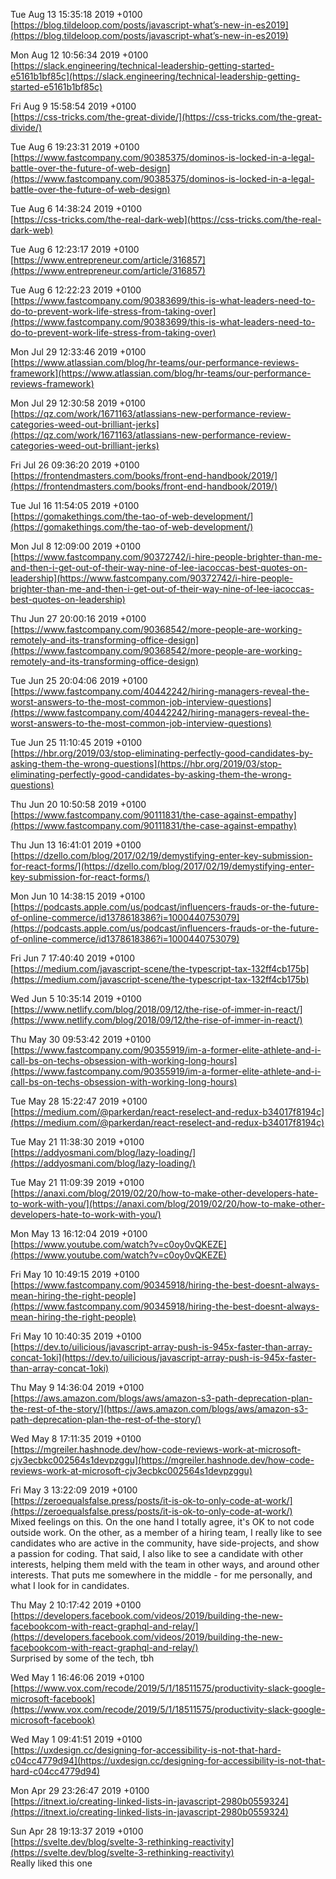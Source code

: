 Tue Aug 13 15:35:18 2019 +0100  
[https://blog.tildeloop.com/posts/javascript-what’s-new-in-es2019](https://blog.tildeloop.com/posts/javascript-what’s-new-in-es2019)  



Mon Aug 12 10:56:34 2019 +0100  
[https://slack.engineering/technical-leadership-getting-started-e5161b1bf85c](https://slack.engineering/technical-leadership-getting-started-e5161b1bf85c)  



Fri Aug 9 15:58:54 2019 +0100  
[https://css-tricks.com/the-great-divide/](https://css-tricks.com/the-great-divide/)  



Tue Aug 6 19:23:31 2019 +0100  
[https://www.fastcompany.com/90385375/dominos-is-locked-in-a-legal-battle-over-the-future-of-web-design](https://www.fastcompany.com/90385375/dominos-is-locked-in-a-legal-battle-over-the-future-of-web-design)  



Tue Aug 6 14:38:24 2019 +0100  
[https://css-tricks.com/the-real-dark-web](https://css-tricks.com/the-real-dark-web)  



Tue Aug 6 12:23:17 2019 +0100  
[https://www.entrepreneur.com/article/316857](https://www.entrepreneur.com/article/316857)  



Tue Aug 6 12:22:23 2019 +0100  
[https://www.fastcompany.com/90383699/this-is-what-leaders-need-to-do-to-prevent-work-life-stress-from-taking-over](https://www.fastcompany.com/90383699/this-is-what-leaders-need-to-do-to-prevent-work-life-stress-from-taking-over)  



Mon Jul 29 12:33:46 2019 +0100  
[https://www.atlassian.com/blog/hr-teams/our-performance-reviews-framework](https://www.atlassian.com/blog/hr-teams/our-performance-reviews-framework)  



Mon Jul 29 12:30:58 2019 +0100  
[https://qz.com/work/1671163/atlassians-new-performance-review-categories-weed-out-brilliant-jerks](https://qz.com/work/1671163/atlassians-new-performance-review-categories-weed-out-brilliant-jerks)  



Fri Jul 26 09:36:20 2019 +0100  
[https://frontendmasters.com/books/front-end-handbook/2019/](https://frontendmasters.com/books/front-end-handbook/2019/)  



Tue Jul 16 11:54:05 2019 +0100  
[https://gomakethings.com/the-tao-of-web-development/](https://gomakethings.com/the-tao-of-web-development/)  



Mon Jul 8 12:09:00 2019 +0100  
[https://www.fastcompany.com/90372742/i-hire-people-brighter-than-me-and-then-i-get-out-of-their-way-nine-of-lee-iacoccas-best-quotes-on-leadership](https://www.fastcompany.com/90372742/i-hire-people-brighter-than-me-and-then-i-get-out-of-their-way-nine-of-lee-iacoccas-best-quotes-on-leadership)  



Thu Jun 27 20:00:16 2019 +0100  
[https://www.fastcompany.com/90368542/more-people-are-working-remotely-and-its-transforming-office-design](https://www.fastcompany.com/90368542/more-people-are-working-remotely-and-its-transforming-office-design)  



Tue Jun 25 20:04:06 2019 +0100  
[https://www.fastcompany.com/40442242/hiring-managers-reveal-the-worst-answers-to-the-most-common-job-interview-questions](https://www.fastcompany.com/40442242/hiring-managers-reveal-the-worst-answers-to-the-most-common-job-interview-questions)  



Tue Jun 25 11:10:45 2019 +0100  
[https://hbr.org/2019/03/stop-eliminating-perfectly-good-candidates-by-asking-them-the-wrong-questions](https://hbr.org/2019/03/stop-eliminating-perfectly-good-candidates-by-asking-them-the-wrong-questions)  



Thu Jun 20 10:50:58 2019 +0100  
[https://www.fastcompany.com/90111831/the-case-against-empathy](https://www.fastcompany.com/90111831/the-case-against-empathy)  



Thu Jun 13 16:41:01 2019 +0100  
[https://dzello.com/blog/2017/02/19/demystifying-enter-key-submission-for-react-forms/](https://dzello.com/blog/2017/02/19/demystifying-enter-key-submission-for-react-forms/)  



Mon Jun 10 14:38:15 2019 +0100  
[https://podcasts.apple.com/us/podcast/influencers-frauds-or-the-future-of-online-commerce/id1378618386?i=1000440753079](https://podcasts.apple.com/us/podcast/influencers-frauds-or-the-future-of-online-commerce/id1378618386?i=1000440753079)  



Fri Jun 7 17:40:40 2019 +0100  
[https://medium.com/javascript-scene/the-typescript-tax-132ff4cb175b](https://medium.com/javascript-scene/the-typescript-tax-132ff4cb175b)  



Wed Jun 5 10:35:14 2019 +0100  
[https://www.netlify.com/blog/2018/09/12/the-rise-of-immer-in-react/](https://www.netlify.com/blog/2018/09/12/the-rise-of-immer-in-react/)  



Thu May 30 09:53:42 2019 +0100  
[https://www.fastcompany.com/90355919/im-a-former-elite-athlete-and-i-call-bs-on-techs-obsession-with-working-long-hours](https://www.fastcompany.com/90355919/im-a-former-elite-athlete-and-i-call-bs-on-techs-obsession-with-working-long-hours)  



Tue May 28 15:22:47 2019 +0100  
[https://medium.com/@parkerdan/react-reselect-and-redux-b34017f8194c](https://medium.com/@parkerdan/react-reselect-and-redux-b34017f8194c)  



Tue May 21 11:38:30 2019 +0100  
[https://addyosmani.com/blog/lazy-loading/](https://addyosmani.com/blog/lazy-loading/)  



Tue May 21 11:09:39 2019 +0100  
[https://anaxi.com/blog/2019/02/20/how-to-make-other-developers-hate-to-work-with-you/](https://anaxi.com/blog/2019/02/20/how-to-make-other-developers-hate-to-work-with-you/)  



Mon May 13 16:12:04 2019 +0100  
[https://www.youtube.com/watch?v=c0oy0vQKEZE](https://www.youtube.com/watch?v=c0oy0vQKEZE)  



Fri May 10 10:49:15 2019 +0100  
[https://www.fastcompany.com/90345918/hiring-the-best-doesnt-always-mean-hiring-the-right-people](https://www.fastcompany.com/90345918/hiring-the-best-doesnt-always-mean-hiring-the-right-people)  



Fri May 10 10:40:35 2019 +0100  
[https://dev.to/uilicious/javascript-array-push-is-945x-faster-than-array-concat-1oki](https://dev.to/uilicious/javascript-array-push-is-945x-faster-than-array-concat-1oki)  



Thu May 9 14:36:04 2019 +0100  
[https://aws.amazon.com/blogs/aws/amazon-s3-path-deprecation-plan-the-rest-of-the-story/](https://aws.amazon.com/blogs/aws/amazon-s3-path-deprecation-plan-the-rest-of-the-story/)  



Wed May 8 17:11:35 2019 +0100  
[https://mgreiler.hashnode.dev/how-code-reviews-work-at-microsoft-cjv3ecbkc002564s1devpzggu](https://mgreiler.hashnode.dev/how-code-reviews-work-at-microsoft-cjv3ecbkc002564s1devpzggu)  



Fri May 3 13:22:09 2019 +0100  
[https://zeroequalsfalse.press/posts/it-is-ok-to-only-code-at-work/](https://zeroequalsfalse.press/posts/it-is-ok-to-only-code-at-work/)  
Mixed feelings on this. On the one hand I totally agree, it's OK to not code outside work. On the other, as a member of a hiring team, I really like to see candidates who are active in the community, have side-projects, and show a passion for coding. That said, I also like to see a candidate with other interests, helping them meld with the team in other ways, and around other interests. That puts me somewhere in the middle - for me personally, and what I look for in candidates.



Thu May 2 10:17:42 2019 +0100  
[https://developers.facebook.com/videos/2019/building-the-new-facebookcom-with-react-graphql-and-relay/](https://developers.facebook.com/videos/2019/building-the-new-facebookcom-with-react-graphql-and-relay/)  
Surprised by some of the tech, tbh



Wed May 1 16:46:06 2019 +0100  
[https://www.vox.com/recode/2019/5/1/18511575/productivity-slack-google-microsoft-facebook](https://www.vox.com/recode/2019/5/1/18511575/productivity-slack-google-microsoft-facebook)  



Wed May 1 09:41:51 2019 +0100  
[https://uxdesign.cc/designing-for-accessibility-is-not-that-hard-c04cc4779d94](https://uxdesign.cc/designing-for-accessibility-is-not-that-hard-c04cc4779d94)  



Mon Apr 29 23:26:47 2019 +0100  
[https://itnext.io/creating-linked-lists-in-javascript-2980b0559324](https://itnext.io/creating-linked-lists-in-javascript-2980b0559324)  



Sun Apr 28 19:13:37 2019 +0100  
[https://svelte.dev/blog/svelte-3-rethinking-reactivity](https://svelte.dev/blog/svelte-3-rethinking-reactivity)  
Really liked this one


